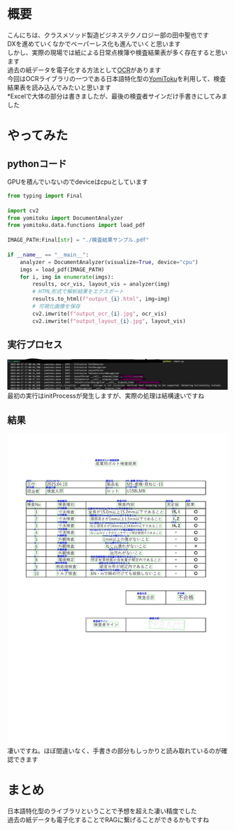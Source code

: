 # 概要
こんにちは、クラスメソッド製造ビジネステクノロジー部の田中聖也です  
DXを進めていくなかでペーパーレス化も進んでいくと思います  
しかし、実際の現場では紙による日常点検簿や検査結果表が多く存在すると思います  
過去の紙データを電子化する方法として[OCR](https://mediadrive.jp/technology/ocr)があります  
今回はOCRライブラリの一つである日本語特化型の[YomiToku](https://github.com/kotaro-kinoshita/yomitoku)を利用して、検査結果表を読み込んでみたいと思います  
*Excelで大体の部分は書きましたが、最後の検査者サインだけ手書きにしてみました  

# やってみた
## pythonコード
GPUを積んでいないのでdeviceはcpuとしています
```python:main.py
from typing import Final

import cv2
from yomitoku import DocumentAnalyzer
from yomitoku.data.functions import load_pdf

IMAGE_PATH:Final[str] = "./検査結果サンプル.pdf"

if __name__ == "__main__":
    analyzer = DocumentAnalyzer(visualize=True, device="cpu")
    imgs = load_pdf(IMAGE_PATH)
    for i, img in enumerate(imgs):
        results, ocr_vis, layout_vis = analyzer(img)
        # HTML形式で解析結果をエクスポート
        results.to_html(f"output_{i}.html", img=img)
        # 可視化画像を保存
        cv2.imwrite(f"output_ocr_{i}.jpg", ocr_vis)
        cv2.imwrite(f"output_layout_{i}.jpg", layout_vis)
```

## 実行プロセス
![](./images/process_bar.png)  
最初の実行はinitProcessが発生しますが、実際の処理は結構速いですね

## 結果
![](./images/Result.jpg)  
凄いですね。ほぼ間違いなく、手書きの部分もしっかりと読み取れているのが確認できます  

# まとめ
日本語特化型のライブラリということで予想を超えた凄い精度でした  
過去の紙データも電子化することでRAGに繋げることができるかもですね  